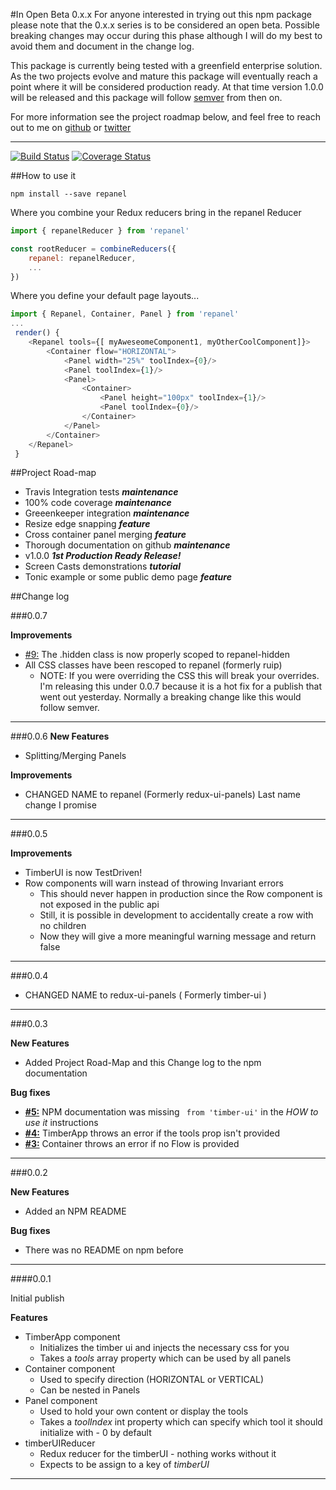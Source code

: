 
#In Open Beta 0.x.x
For anyone interested in trying out this npm package please note that the 0.x.x series is to be considered an open beta.
Possible breaking changes may occur during this phase although I will do my best to avoid them and document in the change log.

This package is currently being tested with a greenfield enterprise solution. As the two projects evolve and mature this package will eventually reach a point where it will be considered production ready. At that time version 1.0.0 will be released and this package will follow [semver](http://semver.org/) from then on.

For more information see the project roadmap below, and feel free to reach out to me on [github](https://github.com/StJohn3D/repanel) or [twitter](https://twitter.com/StJohn3D)
___

[![Build Status](https://travis-ci.org/StJohn3D/repanel.svg?branch=master)](https://travis-ci.org/StJohn3D/repanel) [![Coverage Status](https://coveralls.io/repos/github/StJohn3D/repanel/badge.svg?branch=master)](https://coveralls.io/github/StJohn3D/repanel?branch=master)

##How to use it

`npm install --save repanel`

Where you combine your Redux reducers bring in the repanel Reducer

```js
import { repanelReducer } from 'repanel'

const rootReducer = combineReducers({
    repanel: repanelReducer,
    ...
})
```

Where you define your default page layouts...
```js
import { Repanel, Container, Panel } from 'repanel'
...
 render() {
    <Repanel tools={[ myAweseomeComponent1, myOtherCoolComponent]}>
        <Container flow="HORIZONTAL">
            <Panel width="25%" toolIndex={0}/>
            <Panel toolIndex={1}/>
            <Panel>
                <Container>
                    <Panel height="100px" toolIndex={1}/>
                    <Panel toolIndex={0}/>
                </Container>
            </Panel>
        </Container>
    </Repanel>
 }
```

##Project Road-map

 - Travis Integration tests **_maintenance_**
 - 100% code coverage **_maintenance_**
 - Greeenkeeper integration **_maintenance_**
 - Resize edge snapping **_feature_**
 - Cross container panel merging **_feature_**
 - Thorough documentation on github **_maintenance_**
 - v1.0.0 **_1st Production Ready Release!_**
 - Screen Casts demonstrations **_tutorial_**
 - Tonic example or some public demo page **_feature_**

##Change log

###0.0.7

**Improvements**
 - [#9:](https://github.com/StJohn3D/repanel/issues/9) The .hidden class is now properly scoped to repanel-hidden
 - All CSS classes have been rescoped to repanel (formerly ruip)
   - NOTE: If you were overriding the CSS this will break your overrides. I'm releasing this under 0.0.7 because it is a hot fix for a publish that went out yesterday. Normally a breaking change like this would follow semver.
___
###0.0.6
**New Features**
 - Splitting/Merging Panels

**Improvements**
 - CHANGED NAME to repanel (Formerly redux-ui-panels) Last name change I promise
___
###0.0.5

**Improvements**
 - TimberUI is now TestDriven!
 - Row components will warn instead of throwing Invariant errors
   - This should never happen in production since the Row component is not exposed in the public api
   - Still, it is possible in development to accidentally create a row with no children
   - Now they will give a more meaningful warning message and return false
___
###0.0.4

 - CHANGED NAME to redux-ui-panels ( Formerly timber-ui )
___
###0.0.3

**New Features**
 - Added Project Road-Map and this Change log to the npm documentation

**Bug fixes**
 - [**#5:**](https://github.com/StJohn3D/repanel/issues/5) NPM documentation was missing ` from 'timber-ui'` in the _HOW to use it_ instructions
 - [**#4:**](https://github.com/StJohn3D/repanel/issues/4) TimberApp throws an error if the tools prop isn't provided
 - [**#3:**](https://github.com/StJohn3D/repanel/issues/3) Container throws an error if no Flow is provided
___
###0.0.2

**New Features**
 - Added an NPM README

**Bug fixes**
 - There was no README on npm before
___
####0.0.1

Initial publish

**Features**
 - TimberApp component
   - Initializes the timber ui and injects the necessary css for you
   - Takes a _tools_ array property which can be used by all panels
 - Container component
   - Used to specify direction (HORIZONTAL or VERTICAL)
   - Can be nested in Panels
 - Panel component
   - Used to hold your own content or display the tools
   - Takes a _toolIndex_ int property which can specify which tool it should initialize with - 0 by default
 - timberUIReducer
   - Redux reducer for the timberUI - nothing works without it
   - Expects to be assign to a key of _timberUI_
 ***